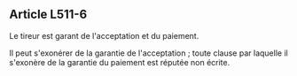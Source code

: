 Article L511-6
----
Le tireur est garant de l'acceptation et du paiement.

Il peut s'exonérer de la garantie de l'acceptation ; toute clause par laquelle
il s'exonère de la garantie du paiement est réputée non écrite.
